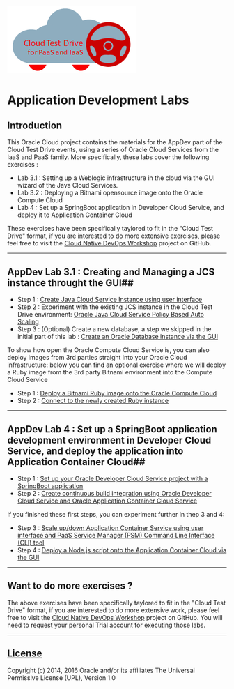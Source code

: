 ![](../common/images/customer.logo.png)
---
# Application Development Labs #

## Introduction ##

This Oracle Cloud project contains the materials for the AppDev part of the Cloud Test Drive events, using a series of Oracle Cloud Services from the IaaS and PaaS family.  More specifically, these labs cover the following exercises :
+ Lab 3.1 : Setting up a Weblogic infrastructure in the cloud via the GUI wizard of the Java Cloud Services.
+ Lab 3.2 : Deploying a Bitnami opensource image onto the Oracle Compute Cloud
+ Lab 4 : Set up a SpringBoot application in Developer Cloud Service, and deploy it to Application Container Cloud

These exercises have been specifically taylored to fit in the "Cloud Test Drive" format, if you are interested to do more extensive exercises, please feel free to visit the [Cloud Native DevOps Workshop](https://github.com/oracle/cloud-native-devops-workshop) project on GitHub.

----

## AppDev Lab 3.1 : Creating and Managing a JCS instance throught the GUI##
+ Step 1 : [Create Java Cloud Service Instance using user interface](jcs-create/README.md)
+ Step 2 : Experiment with the existing JCS instance in the Cloud Test Drive environment: [Oracle Java Cloud Service Policy Based Auto Scaling](jcs-autoscale/README.md)
+ Step 3 : (Optional) Create a new database, a step we skipped in the initial part of this lab : [Create an Oracle Database instance via the GUI](dbcs-create/README.md)

To show how open the Oracle Compute Cloud Service is, you can also deploy images from 3rd parties straight into your Oracle Cloud infrastructure: below you can find an optional exercise where we will deploy a Ruby image from the 3rd party Bitnami environment into the Compute Cloud Service
+ Step 1 : [Deploy a Bitnami Ruby image onto the Oracle Compute Cloud](bitnami/create_account.md)
+ Step 2 : [Connect to the newly created Ruby instance](bitnami/connect.md)

----

## AppDev Lab 4 : Set up a SpringBoot application development environment in Developer Cloud Service, and deploy the application into Application Container Cloud##

+ Step 1 : [Set up your Oracle Developer Cloud Service project with a SpringBoot application](springboot-sample/create.devcs.project.md)
+ Step 2 : [Create continuous build integration using Oracle Developer Cloud Service and Oracle Application Container Cloud Service](springboot-sample/devcs.accs.ci.md)

If you finished these first steps, you can experiment further in thep 3 and 4:
+ Step 3 : [Scale up/down Application Container Service using user interface and PaaS Service Manager (PSM) Command Line Interface (CLI) tool](accs-psm/README.md)
+ Step 4 : [Deploy a Node.js script onto the Application Container Cloud via the GUI](node_jet/node_deploy.md)


---

## Want to do more exercises ?

The above exercises have been specifically taylored to fit in the "Cloud Test Drive" format, if you are interested to do more extensive work, please feel free to visit the [Cloud Native DevOps Workshop](https://github.com/oracle/cloud-native-devops-workshop) project on GitHub.  You will need to request your personal Trial account for executing those labs.

---

## [License](LICENSE.md)
Copyright (c) 2014, 2016 Oracle and/or its affiliates
The Universal Permissive License (UPL), Version 1.0

